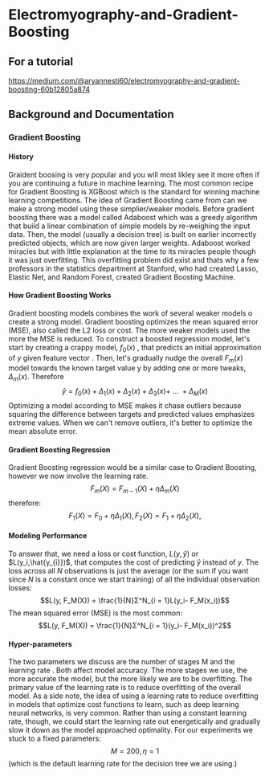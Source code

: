 # Electromyography-and-Gradient-Boosting
## For a tutorial
https://medium.com/@aryannesti60/electromyography-and-gradient-boosting-60b12805a874 
## Background and Documentation
### Gradient Boosting
#### History
Graident boosing is very popular and you will most likley see it more often if you are continuing a future in machine learning. The most common recipe for Gradient Boosting is XGBoost which is the standard for winning machine learning competitions. The idea of Gradient Boosting came from can we make a strong model using these simplier/weaker models. Before gradient boosting there was a model called Adaboost which was a greedy algorithm that build a linear combination of simple models by re-weighing the input data. Then, the model (usually a decision tree) is built on earlier incorrectly predicted objects, which are now given larger weights. Adaboost worked miracles but with little explanation at the time to its miracles people though it was just overfitting. This overfitting problem did exist and thats why a few professors in the statistics department at Stanford, who had created Lasso, Elastic Net, and Random Forest, created Gradient Boosting Machine. 

#### How Gradient Boosting Works
Gradient boosting models combines the work of several weaker models o create a strong model.  Gradient boosting optimizes the mean squared error (MSE), also called the L2 loss or cost. The more weaker models used the more the MSE is reduced. To construct a boosted regression model, let's start by creating a crappy model, $f_{0}(x)$ , that predicts an initial approximation of $y$ given feature vector . Then, let's gradually nudge the overall $F_{m}(x)$ model towards the known target value y by adding one or more tweaks, $\Delta_m(x)$. Therefore 
$$\hat{y}= f_{0}(x) + \Delta_1(x) + \Delta_2(x) + \Delta_3(x) +\ ... \ + \Delta_M(x)$$ 
Optimizing a model according to MSE makes it chase outliers because squaring the difference between targets and predicted values emphasizes extreme values. When we can't remove outliers, it's better to optimize the mean absolute error.

#### Gradient Boosting Regression
Gradient Boosting regression would be a similar case 
to Gradient Boosting, however we now involve the learning rate.
$$F_m(X) = F_{m-1}(X) + ηΔ_m(X)$$
therefore:
$$F_1(X) = F_{0} + ηΔ_1(X),  F_2(X) = F_{1} + ηΔ_2(X),$$

#### Modeling Performance
To answer that, we need a loss or cost function, $L(y,\hat{y})$ or $L(y_i,\hat{y_{i}})$, that computes the cost of predicting $\hat{y}$ instead of $y$. The loss across all $N$ observations is just the average (or the sum if you want since $N$ is a constant once we start training) of all the individual observation losses:
$$L(y, F_M(X)) = \frac{1}{N}Σ^N_{i = 1}L(y_i- F_M(x_i))$$
The mean squared error (MSE) is the most common:
$$L(y, F_M(X)) = \frac{1}{N}Σ^N_{i = 1}(y_i- F_M(x_i))^2$$

#### Hyper-parameters
The two parameters we discuss are the number of stages M and the learning rate . Both affect model accuracy. The more stages we use, the more accurate the model, but the more likely we are to be overfitting. The primary value of the learning rate is to reduce overfitting of the overall model. As a side note, the idea of using a learning rate to reduce overfitting in models that optimize cost functions to learn, such as deep learning neural networks, is very common. Rather than using a constant learning rate, though, we could start the learning rate out energetically and gradually slow it down as the model approached optimality. For our experiments we stuck to a fixed parameters:
$$M = 200, η = 1$$ (which is the default learning rate for the decision tree we are using.)
